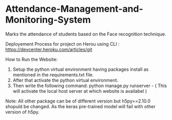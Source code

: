 # Attendance-Management-and-Monitoring-System

Marks the attendance of students based on the Face recognition technique.

Deployement Process for project on Herou using CLI :
https://devcenter.heroku.com/articles/git

How to Run the Website:
1. Setup the python virtual environment having packages install as mentioned in the requirements.txt file.
2. After that activate the python virtual environment.
3. Then write the following command:
    python manage.py runserver -  ( This will activate the local host server at which website is availabel )
    


Note: All other package can be of different version but h5py==2.10.0 shopuld be changed. As the keras pre-trained model will fail with other version of h5py.
